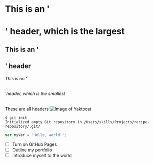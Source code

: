 # This is an '<h1>' header, which is the largest
## This is an '<h2>' header
###### This is an '<h6>'header, which is the smallest

These are all headers
![Image of Yaktocat](https://octodex.github.com/images/yaktocat.png)

```
$ git init
Initialized empty Git repository in /Users/skills/Projects/recipe-repository/.git/
```

``` javascript
var myVar = "Hello, world!";
```

- [ ] Turn on GitHub Pages
- [ ] Outline my portfolio
- [ ] Introduce myself to the world
